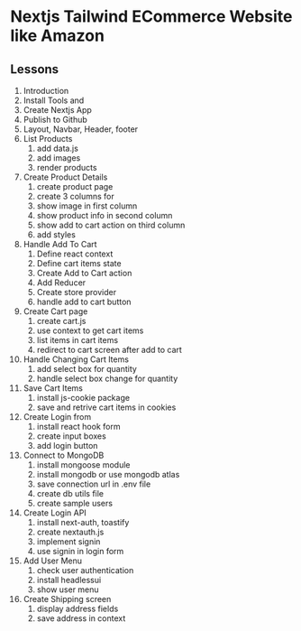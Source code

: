 # Nextjs Tailwind ECommerce Website like Amazon

## Lessons

1. Introduction
2. Install Tools and
3. Create Nextjs App
4. Publish to Github
5. Layout, Navbar, Header, footer
6. List Products
    1. add data.js
    2. add images
    3. render products
7. Create Product Details
    1. create product page
    2. create 3 columns for
    3. show image in first column
    4. show product info in second column
    5. show add to cart action on third column
    6. add styles
8. Handle Add To Cart
    1. Define react context
    2. Define cart items state
    3. Create Add to Cart action
    4. Add Reducer
    5. Create store provider
    6. handle add to cart button
9. Create Cart page
    1. create cart.js
    2. use context to get cart items
    3. list items in cart items
    4. redirect to cart screen after add to cart
10. Handle Changing Cart Items
    1. add select box for quantity
    2. handle select box change for quantity
11. Save Cart Items
    1. install js-cookie package
    2. save and retrive cart items in cookies
12. Create Login from
    1. install react hook form
    2. create input boxes
    3. add login button
13. Connect to MongoDB
    1. install mongoose module
    2. install mongodb or use mongodb atlas
    3. save connection url in .env file
    4. create db utils file
    5. create sample users
14. Create Login API
    1. install next-auth, toastify
    2. create nextauth.js
    3. implement signin
    4. use signin in login form
15. Add User Menu
    1. check user authentication
    2. install headlessui
    3. show user menu
16. Create Shipping screen
    1. display address fields
    2. save address in context

